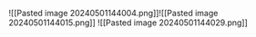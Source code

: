 ![[Pasted image 20240501144004.png]]![[Pasted image 20240501144015.png]]
![[Pasted image 20240501144029.png]]

